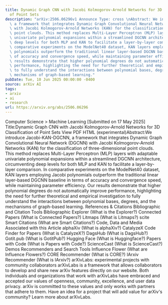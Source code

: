 ```yaml
---
title: Dynamic Graph CNN with Jacobi Kolmogorov-Arnold Networks for 3D Classification
  of Point Sets
description: "arXiv:2506.06296v1 Announce Type: cross \nAbstract: We introduce Jacobi-KAN-DGCNN,\
  \ a framework that integrates Dynamic Graph Convolutional Neural Network (DGCNN)\
  \ with Jacobi Kolmogorov-Arnold Networks (KAN) for the classification of three-dimensional\
  \ point clouds. This method replaces Multi-Layer Perceptron (MLP) layers with adaptable\
  \ univariate polynomial expansions within a streamlined DGCNN architecture, circumventing\
  \ deep levels for both MLP and KAN to facilitate a layer-by-layer comparison. In\
  \ comparative experiments on the ModelNet40 dataset, KAN layers employing Jacobi\
  \ polynomials outperform the traditional linear layer-based DGCNN baseline in terms\
  \ of accuracy and convergence speed, while maintaining parameter efficiency. Our\
  \ results demonstrate that higher polynomial degrees do not automatically improve\
  \ performance, highlighting the need for further theoretical and empirical investigation\
  \ to fully understand the interactions between polynomial bases, degrees, and the\
  \ mechanisms of graph-based learning."
pubDate: Tue, 10 Jun 2025 00:00:00 -0400
source: arXiv AI
tags:
- arxiv
- ai
- research
url: https://arxiv.org/abs/2506.06296
---
```


Computer Science > Machine Learning
[Submitted on 17 May 2025]
Title:Dynamic Graph CNN with Jacobi Kolmogorov-Arnold Networks for 3D Classification of Point Sets
View PDF HTML (experimental)Abstract:We introduce Jacobi-KAN-DGCNN, a framework that integrates Dynamic Graph Convolutional Neural Network (DGCNN) with Jacobi Kolmogorov-Arnold Networks (KAN) for the classification of three-dimensional point clouds. This method replaces Multi-Layer Perceptron (MLP) layers with adaptable univariate polynomial expansions within a streamlined DGCNN architecture, circumventing deep levels for both MLP and KAN to facilitate a layer-by-layer comparison. In comparative experiments on the ModelNet40 dataset, KAN layers employing Jacobi polynomials outperform the traditional linear layer-based DGCNN baseline in terms of accuracy and convergence speed, while maintaining parameter efficiency. Our results demonstrate that higher polynomial degrees do not automatically improve performance, highlighting the need for further theoretical and empirical investigation to fully understand the interactions between polynomial bases, degrees, and the mechanisms of graph-based learning.
References & Citations
Bibliographic and Citation Tools
Bibliographic Explorer (What is the Explorer?)
Connected Papers (What is Connected Papers?)
Litmaps (What is Litmaps?)
scite Smart Citations (What are Smart Citations?)
Code, Data and Media Associated with this Article
alphaXiv (What is alphaXiv?)
CatalyzeX Code Finder for Papers (What is CatalyzeX?)
DagsHub (What is DagsHub?)
Gotit.pub (What is GotitPub?)
Hugging Face (What is Huggingface?)
Papers with Code (What is Papers with Code?)
ScienceCast (What is ScienceCast?)
Demos
Recommenders and Search Tools
Influence Flower (What are Influence Flowers?)
CORE Recommender (What is CORE?)
IArxiv Recommender
(What is IArxiv?)
arXivLabs: experimental projects with community collaborators
arXivLabs is a framework that allows collaborators to develop and share new arXiv features directly on our website.
Both individuals and organizations that work with arXivLabs have embraced and accepted our values of openness, community, excellence, and user data privacy. arXiv is committed to these values and only works with partners that adhere to them.
Have an idea for a project that will add value for arXiv's community? Learn more about arXivLabs.